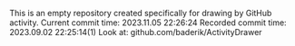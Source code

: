 This is an empty repository created specifically for drawing by GitHub activity.
Current commit time: 2023.11.05 22:26:24
Recorded commit time: 2023.09.02 22:25:14(1)
Look at: github.com/baderik/ActivityDrawer
